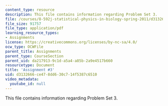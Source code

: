 ```yaml
---
content_type: resource
description: This file contains information regarding Problem Set 3.
file: /courses/8-592j-statistical-physics-in-biology-spring-2011/d3132666ce478dd630c714f5387c6510_MIT8_592JS11_PS3.pdf
file_size: 91757
file_type: application/pdf
learning_resource_types:
- Assignments
license: https://creativecommons.org/licenses/by-nc-sa/4.0/
ocw_type: OCWFile
parent_title: Assignments
parent_type: CourseSection
parent_uid: da217913-9c1d-a5a4-a85b-2a9e4517b660
resourcetype: Document
title: 'Assignment #3'
uid: d3132666-ce47-8dd6-30c7-14f5387c6510
video_metadata:
  youtube_id: null
---
```

This file contains information regarding Problem Set 3.